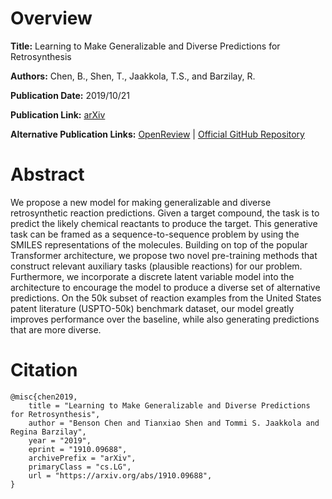 # Overview
**Title:**
Learning to Make Generalizable and Diverse Predictions for Retrosynthesis

**Authors:**
Chen, B., Shen, T., Jaakkola, T.S., and Barzilay, R.

**Publication Date:**
2019/10/21

**Publication Link:**
[arXiv](https://arxiv.org/abs/1910.09688)

**Alternative Publication Links:**
[OpenReview](https://openreview.net/forum?id=BygfrANKvB) |
[Official GitHub Repository](https://github.com/iclr-2020-retro/retro_smiles_transformer)


# Abstract
We propose a new model for making generalizable and diverse retrosynthetic reaction predictions. 
Given a target compound, the task is to predict the likely chemical reactants to produce the target. 
This generative task can be framed as a sequence-to-sequence problem by using the SMILES representations of the molecules. 
Building on top of the popular Transformer architecture, we propose two novel pre-training methods that construct relevant auxiliary tasks (plausible reactions) for our problem. 
Furthermore, we incorporate a discrete latent variable model into the architecture to encourage the model to produce a diverse set of alternative predictions. 
On the 50k subset of reaction examples from the United States patent literature (USPTO-50k) benchmark dataset, our model greatly improves performance over the baseline, while also generating predictions that are more diverse.


# Citation
```
@misc{chen2019,
    title = "Learning to Make Generalizable and Diverse Predictions for Retrosynthesis", 
    author = "Benson Chen and Tianxiao Shen and Tommi S. Jaakkola and Regina Barzilay",
    year = "2019",
    eprint = "1910.09688",
    archivePrefix = "arXiv",
    primaryClass = "cs.LG",
    url = "https://arxiv.org/abs/1910.09688", 
}
```
